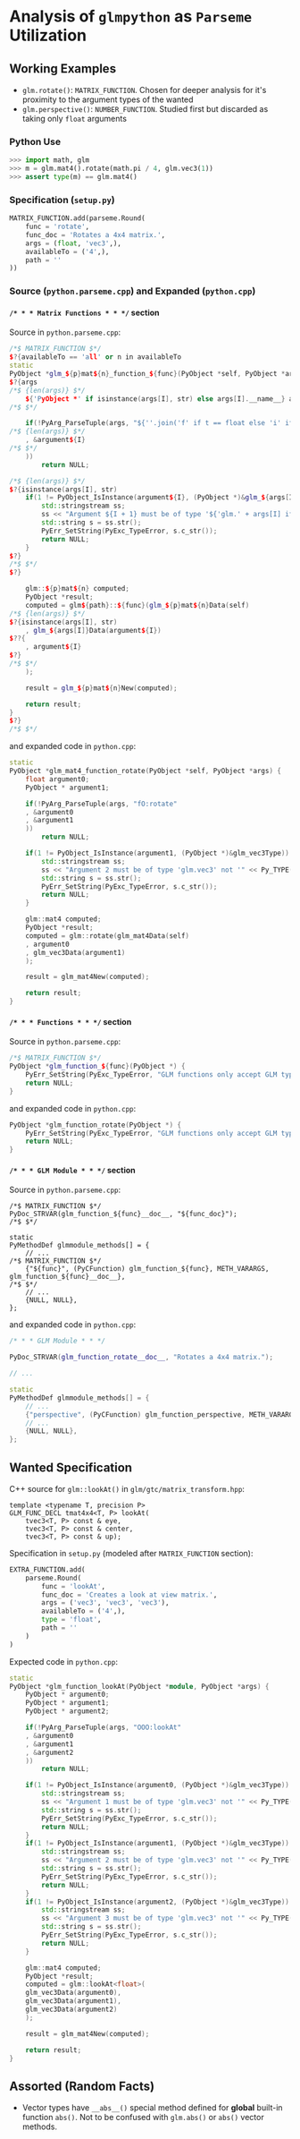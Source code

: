 # Analysis of `glmpython` as `Parseme` Utilization


## Working Examples

* `glm.rotate()`: `MATRIX_FUNCTION`. Chosen for deeper analysis for it's
  proximity to the argument types of the wanted
* `glm.perspective()`: `NUMBER_FUNCTION`. Studied first but discarded as
  taking only `float` arguments


### Python Use

```python
>>> import math, glm
>>> m = glm.mat4().rotate(math.pi / 4, glm.vec3(1))
>>> assert type(m) == glm.mat4()
```


### Specification (`setup.py`)

```python
MATRIX_FUNCTION.add(parseme.Round(
    func = 'rotate',
    func_doc = 'Rotates a 4x4 matrix.',
    args = (float, 'vec3',),
    availableTo = ('4',),
    path = ''
))
```


### Source (`python.parseme.cpp`) and Expanded (`python.cpp`)


#### `/* * * Matrix Functions * * */` section

Source in `python.parseme.cpp`:
```c++
/*$ MATRIX_FUNCTION $*/
$?{availableTo == 'all' or n in availableTo
static
PyObject *glm_${p}mat${n}_function_${func}(PyObject *self, PyObject *args) {
$?{args
/*$ {len(args)} $*/
    ${'PyObject *' if isinstance(args[I], str) else args[I].__name__} argument${I};
/*$ $*/

    if(!PyArg_ParseTuple(args, "${''.join('f' if t == float else 'i' if t == int else 'O' for t in args)}:${func}"
/*$ {len(args)} $*/
    , &argument${I}
/*$ $*/
    ))
        return NULL;

/*$ {len(args)} $*/
$?{isinstance(args[I], str)
    if(1 != PyObject_IsInstance(argument${I}, (PyObject *)&glm_${args[I]}Type)) {
        std::stringstream ss;
        ss << "Argument ${I + 1} must be of type '${'glm.' + args[I] if isinstance(args[I], str) else args[I].__name__}' not '" << Py_TYPE(argument${I})->tp_name << "'.";
        std::string s = ss.str();
        PyErr_SetString(PyExc_TypeError, s.c_str());
        return NULL;
    }
$?}
/*$ $*/
$?}

    glm::${p}mat${n} computed;
    PyObject *result;
    computed = glm${path}::${func}(glm_${p}mat${n}Data(self)
/*$ {len(args)} $*/
$?{isinstance(args[I], str)
    , glm_${args[I]}Data(argument${I})
$??{
    , argument${I}
$?}
/*$ $*/
    );

    result = glm_${p}mat${n}New(computed);

    return result;
}
$?}
/*$ $*/
```

and expanded code in `python.cpp`:
```c++
static
PyObject *glm_mat4_function_rotate(PyObject *self, PyObject *args) {
    float argument0;
    PyObject * argument1;

    if(!PyArg_ParseTuple(args, "fO:rotate"
    , &argument0
    , &argument1
    ))
        return NULL;

    if(1 != PyObject_IsInstance(argument1, (PyObject *)&glm_vec3Type)) {
        std::stringstream ss;
        ss << "Argument 2 must be of type 'glm.vec3' not '" << Py_TYPE(argument1)->tp_name << "'.";
        std::string s = ss.str();
        PyErr_SetString(PyExc_TypeError, s.c_str());
        return NULL;
    }

    glm::mat4 computed;
    PyObject *result;
    computed = glm::rotate(glm_mat4Data(self)
    , argument0
    , glm_vec3Data(argument1)
    );

    result = glm_mat4New(computed);

    return result;
}
```


#### `/* * * Functions * * */` section

Source in `python.parseme.cpp`:
```c++
/*$ MATRIX_FUNCTION $*/
PyObject *glm_function_${func}(PyObject *) {
    PyErr_SetString(PyExc_TypeError, "GLM functions only accept GLM types...or numbers.");
    return NULL;
}
```

and expanded code in `python.cpp`:
```c++
PyObject *glm_function_rotate(PyObject *) {
    PyErr_SetString(PyExc_TypeError, "GLM functions only accept GLM types...or numbers.");
    return NULL;
}
```


#### `/* * * GLM Module * * */` section

Source in `python.parseme.cpp`:
```
/*$ MATRIX_FUNCTION $*/
PyDoc_STRVAR(glm_function_${func}__doc__, "${func_doc}");
/*$ $*/

static
PyMethodDef glmmodule_methods[] = {
    // ...
/*$ MATRIX_FUNCTION $*/
    {"${func}", (PyCFunction) glm_function_${func}, METH_VARARGS, glm_function_${func}__doc__},
/*$ $*/
    // ...
    {NULL, NULL},
};
```

and expanded code in `python.cpp`:
```c++
/* * * GLM Module * * */

PyDoc_STRVAR(glm_function_rotate__doc__, "Rotates a 4x4 matrix.");

// ...

static
PyMethodDef glmmodule_methods[] = {
    // ...
    {"perspective", (PyCFunction) glm_function_perspective, METH_VARARGS, glm_function_perspective__doc__},
    // ...
    {NULL, NULL},
};
```


## Wanted Specification


C++ source for `glm::lookAt()` in `glm/gtc/matrix_transform.hpp`:
```
template <typename T, precision P>
GLM_FUNC_DECL tmat4x4<T, P> lookAt(
    tvec3<T, P> const & eye,
    tvec3<T, P> const & center,
    tvec3<T, P> const & up);
```


Specification in `setup.py` (modeled after `MATRIX_FUNCTION` section):
```python
EXTRA_FUNCTION.add(
    parseme.Round(
        func = 'lookAt',
        func_doc = 'Creates a look at view matrix.',
        args = ('vec3', 'vec3', 'vec3'),
        availableTo = ('4',),
        type = 'float',
        path = ''
    )
)
```

Expected code in `python.cpp`:
```c++
static
PyObject *glm_function_lookAt(PyObject *module, PyObject *args) {
    PyObject * argument0;
    PyObject * argument1;
    PyObject * argument2;

    if(!PyArg_ParseTuple(args, "OOO:lookAt"
    , &argument0
    , &argument1
    , &argument2
    ))
        return NULL;

    if(1 != PyObject_IsInstance(argument0, (PyObject *)&glm_vec3Type)) {
        std::stringstream ss;
        ss << "Argument 1 must be of type 'glm.vec3' not '" << Py_TYPE(argument0)->tp_name << "'.";
        std::string s = ss.str();
        PyErr_SetString(PyExc_TypeError, s.c_str());
        return NULL;
    }
    if(1 != PyObject_IsInstance(argument1, (PyObject *)&glm_vec3Type)) {
        std::stringstream ss;
        ss << "Argument 2 must be of type 'glm.vec3' not '" << Py_TYPE(argument1)->tp_name << "'.";
        std::string s = ss.str();
        PyErr_SetString(PyExc_TypeError, s.c_str());
        return NULL;
    }
    if(1 != PyObject_IsInstance(argument2, (PyObject *)&glm_vec3Type)) {
        std::stringstream ss;
        ss << "Argument 3 must be of type 'glm.vec3' not '" << Py_TYPE(argument2)->tp_name << "'.";
        std::string s = ss.str();
        PyErr_SetString(PyExc_TypeError, s.c_str());
        return NULL;
    }

    glm::mat4 computed;
    PyObject *result;
    computed = glm::lookAt<float>(
    glm_vec3Data(argument0), 
    glm_vec3Data(argument1), 
    glm_vec3Data(argument2)
    );

    result = glm_mat4New(computed);

    return result;
}
```


## Assorted (Random Facts)

* Vector types have `__abs__()` special method defined for **global** built-in
  function `abs()`. Not to be confused with `glm.abs()` or `abs()` vector methods.
